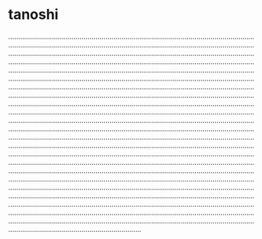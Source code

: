 # tanoshi
.......................................................................................................................................................................................................................................................................................................................................................................................................................................................................................................................................................................................................................................................................................................................................................................................................................................................................................................................................................................................................................................................................................................................................................................................................................................................................................................................................................................................................................................................................................................................................................................................................................................................................................................................................................................................................................................................................................................................................................................................................................................................................................................................................................................................................................................................................................................................................................................................................................................................................................................................................................................................................................................................................................................................................................................................................................................................................................................................................................................................................................................